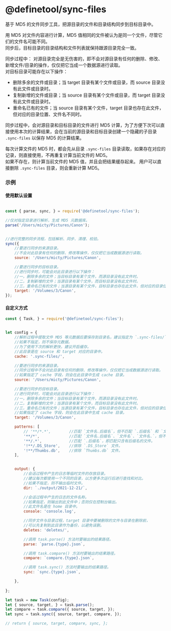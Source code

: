 # @definetool/sync-files

基于 MD5 的文件同步工具，把源目录的文件和目录结构同步到目标目录中。  

用 MD5 对文件内容进行计算，MD5 值相同的文件被认为是同一个文件，尽管它们的文件名可能不同。  
同步后，目标目录的目录结构和文件列表就保持跟源目录完全一致。  

同步过程中：
对源目录完全是无伤害的，即不会对源目录有任何的删除、修改、新增文件/目录的操作，仅仅把它当成一个数据源进行读取。    
对目标目录可能存在以下操作：  

 - 删除多余的文件或目录；当 target 目录有某个文件或目录，而 source 目录没有此文件或目录时。
 - 复制新增的文件或目录；当 source 目录有某个文件或目录，而 target 目录没有此文件或目录时。
 - 重命名已有的文件；当 source 目录有某个文件，target 目录也存在此文件，但对应的目录位置、文件名不同时。


同步过程中，会对源目录和目标目录的文件进行 MD5 计算，为了方便下次可以直接使用本次的计算结果，会在当前的源目录和目标目录创建一个隐藏的子目录 `.sync-files` 以保存 MD5 的计算结果。 

每次计算文件的 MD5 时，都会先从目录 `.sync-files` 目录读取，如果存在对应的记录，则直接使用，不再重复计算当前文件的 MD5。  
如果不存在，则计算当前文件的 MD5 值，并且会把结果缓存起来。 用户可以直接删除 `.sync-files` 目录，则会重新计算 MD5。

### 示例

#### 使用默认设置
``` js

const { parse, sync, } = require('@definetool/sync-files');

//仅对指定目录进行解析，生成 MD5 元数据库。
parse('/Users/micty/Pictures/Canon');


//进行完整的同步流程，包括解析、同步、清理、校验。
sync({
    //要进行同步的来源目录。
    //不会对此目录有任何的删除、修改等操作，仅仅把它当成数据源进行读取。
    source: '/Users/micty/Pictures/Canon',

    //要进行同步的目标目录。
    //进行同步时，可能会对此目录进行以下操作：
    //一，删除多余的文件；当目标目录有某个文件，而源目录没有此文件时。
    //二，复制新增的文件；当源目录有某个文件，而目标目录没有此文件时。
    //三，重命名已有的文件；当源目录有某个文件，目标目录也存在此文件，但对应的目录位置、文件名不同时。
    target: '/Volumes/3/Canon',
});

```

#### 自定义方式
``` js
const { Task, } = require('@definetool/sync-files');


let config = {
    //解析过程中提取文件 MD5 等元数据后要保存到目录名，建议指定为 `.sync-files/`。
    //如果不指定，则不保存元数据。
    //为了使用下次的解析更快，建议开启缓存。
    //此目录是在 source 和 target 对应的目录中。
    cache: '.sync-files/',

    //要进行同步的来源目录。
    //同步过程中不会对此目录有任何的删除、修改等操作，仅仅把它当成数据源进行读取。
    //如果指定了 cache 字段，则会在此目录中生成 cache 目录。
    source: '/Users/micty/Pictures/Canon',

    //要进行同步的目标目录。
    //进行同步时，可能会对此目录进行以下操作：
    //一，删除多余的文件；当目标目录有某个文件，而源目录没有此文件时。
    //二，复制新增的文件；当源目录有某个文件，而目标目录没有此文件时。
    //三，重命名已有的文件；当源目录有某个文件，目标目录也存在此文件，但对应的目录位置、文件名不同时。
    //如果指定了 cache 字段，则会在此目录中生成 cache 目录。
    target: '/Volumes/3/Canon',

    patterns: [
        // '**/*.*',        //匹配 `文件名.后缀名`，但不匹配 `.后缀名` 和 `文件名`。
        '**/*',             //匹配 `文件名.后缀名`、`文件名`、`文件名.`，但不匹配 `.后缀名`。 即匹配所有含有文件名的文件。
        '**/.*',            //匹配 `.后缀名`，即匹配只含有后缀名的文件。
        '!**/.DS_Store',    //排除 `.DS_Store` 文件。 
        '!**/Thumbs.db',    //排除 `Thumbs.db` 文件。
    ],


    output: {
        //会话过程中产生的日志等临时文件的存放目录。 
        //建议每次都使用一个不同的目录，以方便多次运行后进行查找和对比。
        //如果不指定，则不输出临时文件。
        dir: `./output/2021-12-21/`,  

        //会话过程中产生的日志的文件名称。 
        //如果指定，则输出到此文件中；否则仅在控制台输出。
        //此文件名是在 home 目录中。
        console: 'console.log',

        //同步文件与目录过程，target 目录中要被删除的文件与目录在删除前，
        //可以先复制到此目录作为备份，以避免误删。
        deletes: 'deletes/',

        //调用 task.parse() 方法时要输出的结果路径。
        parse: `parse.{type}.json`,

        //调用 task.compare() 方法时要输出的结果路径。
        compare: `compare.{type}.json`,

        //调用 task.sync() 方法时要输出的结果路径。
        sync: `sync.{type}.json`,

    },
  
};

let task = new Task(config);
let { source, target, } = task.parse();
let compare = task.compare({ source, target, });
let sync = task.sync({ source, target, compare, });

// return { source, target, compare, sync, };

```







